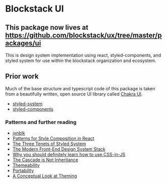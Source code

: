 # Blockstack UI

## This package now lives at https://github.com/blockstack/ux/tree/master/packages/ui


This is design system implementation using react, styled-components, and styled system for use within the blockstack organization and ecosystem.

## Prior work
Much of the base structure and typescript code of this package is taken from a beautifully written, open source UI library called [Chakra UI](https://github.com/chakra-ui/chakra-ui/).

- [styled-system](https://styled-system.com)
- [styled-components](https://www.styled-components.com)

### Patterns and further reading

- [jxnblk](https://twitter.com/jxnblk)
- [Patterns for Style Composition in React](https://jxnblk.com/blog/patterns-for-style-composition-in-react/)
- [The Three Tenets of Styled System](https://jxnblk.com/blog/the-three-tenets-of-styled-system/)
- [The Modern Front-End Design System Stack](https://jxnblk.com/blog/the-modern-front-end-design-system/)
- [Why you should definitely learn how to use CSS-in-JS](https://jxnblk.com/blog/why-you-should-learn-css-in-js/)
- [The Cascade is Not Inheritance](https://jxnblk.com/blog/the-cascade-is-not-inheritance/)
- [Themeability](https://jxnblk.com/blog/themeability/)
- [Portability](https://jxnblk.com/blog/portability/)
- [A Conceptual Look at Theming](https://jxnblk.com/blog/a-conceptual-look-at-theming/)
